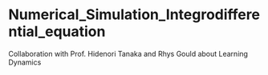 # Numerical_Simulation_Integrodifferential_equation
Collaboration with Prof. Hidenori Tanaka and Rhys Gould about Learning Dynamics
